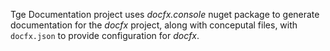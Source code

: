 Tge Documentation project uses *docfx.console* nuget package to generate documentation for the *docfx* project, along with conceputal files, with `docfx.json` to provide configuration for *docfx*.